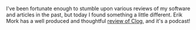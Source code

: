 I've been fortunate enough to stumble upon various reviews of my software and articles 
in the past, but today I found something a little different. 
Erik Mork has a well produced and thoughtful [review of Clog](http://www.sparklingclient.com/logging-client-side-events/), and it's a podcast!